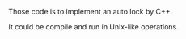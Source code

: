 Those code is to implement an auto lock by C++.

It could be compile and run in Unix-like operations.
